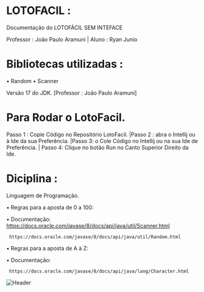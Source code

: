 # LOTOFACIL :
 Documentação do LOTOFÁCIL SEM INTEFACE
 
 Professor :
   João Paulo Aramuni
 | Aluno :
   Ryan Junio 
   
# Bibliotecas utilizadas :
• Random
• Scanner

Versão 17 do JDK.
 [Professor : João Paulo Aramuni]

# Para Rodar  o LotoFacil.

Passo 1 :
  Copie Código no Repositório LotoFacil.
|Passo 2 :
  abra  o Intellij ou à Ide da sua Preferência.
|Passo 3:
  o Cole Código no Intellij ou na sua Ide de Preferência.
| Passo 4:
Clique no botão Run no Canto Superior Direito da Ide.

# Diciplina :
Linguagem de Programação.

• Regras para a aposta de 0 a 100:

  • Documentação:
    https://docs.oracle.com/javase/8/docs/api/java/util/Scanner.html

     https://docs.oracle.com/javase/8/docs/api/java/util/Random.html     

 • Regras para a aposta de A à Z:   

   • Documentação:

     https://docs.oracle.com/javase/8/docs/api/java/lang/Character.html

 <div>
<img align="center" alt="Header" src=""/>
</div>
  

